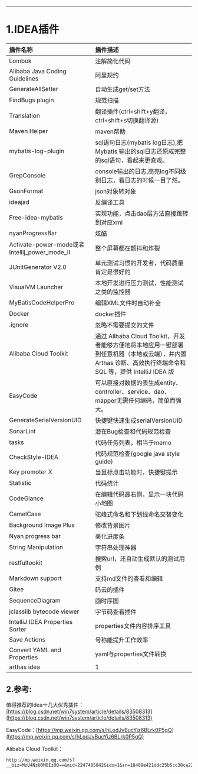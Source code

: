 
---

# 1.IDEA插件

| 插件名称 | 插件描述 |
| :--- | :--- |
| Lombok | 注解简化代码 |
| Alibaba Java Coding Guidelines | 阿里规约 |
| GenerateAllSetter | 自动生成get/set方法 |
| FindBugs plugin | 规范扫描 |
| Translation | 翻译插件\(ctrl+shift+y翻译，ctrl+shift+s切换翻译源\) |
| Maven Helper | maven帮助 |
| mybatis-log-plugin | sql语句日志\(mybatis log日志\),把 Mybatis 输出的sql日志还原成完整的sql语句，看起来更直观。 |
| GrepConsole | console输出的日志,高亮log不同级别日志，看日志的时候一目了然。 |
| GsonFormat | json对象转对象 |
| ideajad | 反编译工具 |
| Free-idea-mybatis | 实现功能，点击dao层方法直接跳转到对应xml |
| nyanProgressBar | 炫酷 |
| Activate-power-mode或者Intellij\_power\_mode\_II | 整个屏幕都在颤抖和炸裂 |
| JUnitGenerator V2.​0 | 单元测试习惯的开发者，代码质量肯定是很好的 |
| VisualVM Launcher | 本地开发进行压力测试，性能测试之类的监控器 |
| MyBatisCodeHelperPro | 编辑XML文件时自动补全 |
| Docker | docker插件 |
| .ignore | 忽略不需要提交的文件 |
| Alibaba Cloud Toolkit | 通过  Alibaba Cloud Toolkit，开发者能够方便地将本地应用一键部署到任意机器（本地或云端），并内置 Arthas 诊断、高效执行终端命令和 SQL 等，提供 IntelliJ IDEA 版 |
| EasyCode | 可以直接对数据的表生成entity、controller、service、dao、mapper无需任何编码，简单而强大。 |
| GenerateSerialVersionUID | 快捷键快速生成serialVersionUID |
| SonarLint | 潜在Bug检查和代码规范检查 |
| tasks | 代码任务列表，相当于memo |
| CheckStyle-IDEA | 代码规范检查\(google java style guide\) |
| Key promoter X | 当鼠标点击功能时，快捷键提示 |
| Statistic | 代码统计 |
| CodeGlance | 在编辑代码最右侧，显示一块代码小地图 |
| CamelCase | 驼峰式命名和下划线命名交替变化 |
| Background Image Plus | 修改背景图片 |
| Nyan progress bar | 美化进度条 |
| String Manipulation | 字符串处理神器 |
| restfultookit | 搜索url，还自动生成默认的测试用例 |
| Markdown support | 支持md文件的查看和编辑 |
| Gitee | 码云的插件 |
| SequenceDiagram | 画时序图 |
| jclasslib bytecode viewer | 字节码查看插件 |
| IntelliJ IDEA Properties Sorter | properties文件内容排序工具 |
| Save Actions | 号称能提升工作效率 |
| Convert YAML and Properties | yaml与properties文件转换 |
| arthas idea | 1 |

## 2.参考:

值得推荐的Idea十几大优秀插件：[https://blog.csdn.net/win7system/article/details/83508313](https://blog.csdn.net/win7system/article/details/83508313)

EasyCode：[https://mp.weixin.qq.com/s/hLodJvBucYiz6BLrk0P5gQ](https://mp.weixin.qq.com/s/hLodJvBucYiz6BLrk0P5gQ)

Alibaba Cloud Toolkit：

```
http://mp.weixin.qq.com/s?__biz=MzU4NzU0MDIzOQ==&mid=2247485842&idx=1&sn=18489e421ddc25b5cc38ca2283836687&chksm=fdeb3bf2ca9cb2e451e20359b5b29347d1389736eed336813eb222cc921a1ccee1c95b34855d&scene=21#wechat_redirect
```



